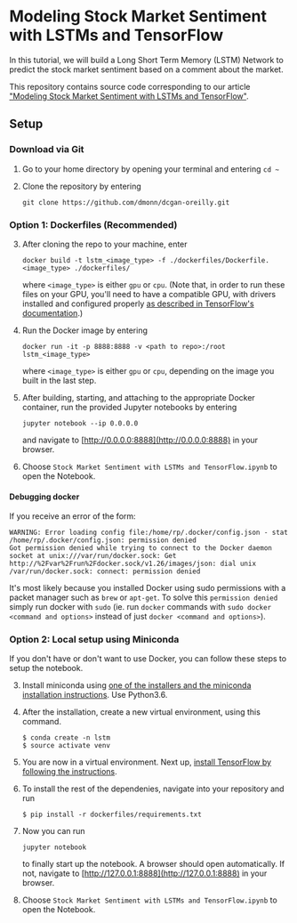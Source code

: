 # Modeling Stock Market Sentiment with LSTMs and TensorFlow

In this tutorial, we will build a Long Short Term Memory (LSTM) Network to predict the stock market sentiment based on a comment about the market.

This repository contains source code corresponding to our article ["Modeling Stock Market Sentiment with LSTMs and TensorFlow"]().

## Setup

### Download via Git

1. Go to your home directory by opening your terminal and entering `cd ~`

2. Clone the repository by entering

    ```
    git clone https://github.com/dmonn/dcgan-oreilly.git
    ```
	
### Option 1: Dockerfiles (Recommended)

3. After cloning the repo to your machine, enter

    ```
    docker build -t lstm_<image_type> -f ./dockerfiles/Dockerfile.<image_type> ./dockerfiles/
    ```

    where `<image_type>` is either `gpu` or `cpu`. (Note that, in order to run these files on your GPU, you'll need to have a compatible GPU, with drivers installed and configured properly [as described in TensorFlow's documentation](https://www.tensorflow.org/install/).)

4. Run the Docker image by entering

    ```
    docker run -it -p 8888:8888 -v <path to repo>:/root lstm_<image_type>
    ```

    where `<image_type>` is either `gpu` or `cpu`, depending on the image you built in the last step.

5. After building, starting, and attaching to the appropriate Docker container, run the provided Jupyter notebooks by entering

    ```
    jupyter notebook --ip 0.0.0.0
    ```

    and navigate to [http://0.0.0.0:8888](http://0.0.0.0:8888) in your browser.
    
6. Choose `Stock Market Sentiment with LSTMs and TensorFlow.ipynb` to open the Notebook.
	
#### Debugging docker
If you receive an error of the form:

```
WARNING: Error loading config file:/home/rp/.docker/config.json - stat /home/rp/.docker/config.json: permission denied
Got permission denied while trying to connect to the Docker daemon socket at unix:///var/run/docker.sock: Get http://%2Fvar%2Frun%2Fdocker.sock/v1.26/images/json: dial unix /var/run/docker.sock: connect: permission denied
```

It's most likely because you installed Docker using sudo permissions with a packet manager such as `brew` or `apt-get`. To solve this `permission denied` simply run docker with `sudo` (ie. run `docker` commands with `sudo docker <command and options>` instead of just `docker <command and options>`).

### Option 2: Local setup using Miniconda

If you don't have or don't want to use Docker, you can follow these steps to setup the notebook.

3. Install miniconda using [one of the installers and the miniconda installation instructions](https://conda.io/miniconda.html). Use Python3.6.

4. After the installation, create a new virtual environment, using this command.
	```
	$ conda create -n lstm
	$ source activate venv
	```
   
5. You are now in a virtual environment. Next up, [install TensorFlow by following the instructions](https://www.tensorflow.org/install/).

6. To install the rest of the dependenies, navigate into your repository and run 

	```
	$ pip install -r dockerfiles/requirements.txt
	```
   
7. Now you can run 

	```
	jupyter notebook
	```
	
	to finally start up the notebook. A browser should open automatically. If not, navigate to [http://127.0.0.1:8888](http://127.0.0.1:8888) in your browser. 
	
8. Choose `Stock Market Sentiment with LSTMs and TensorFlow.ipynb` to open the Notebook.
